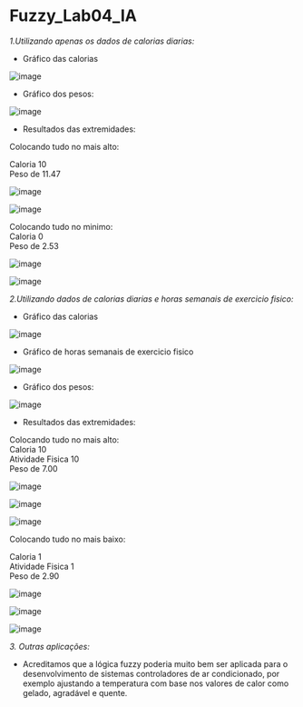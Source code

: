 # Fuzzy_Lab04_IA

*1.Utilizando apenas os dados de calorias diarias:*

- Gráfico das calorias
  
![image](https://github.com/user-attachments/assets/89bb396d-4c22-44ce-80cd-2fd7f93397c2)

- Gráfico dos pesos:
  
![image](https://github.com/user-attachments/assets/50b714bb-6ede-419f-8d09-59cbb9c5371d)

- Resultados das extremidades:
  
Colocando tudo no mais alto:

Caloria 10 
<br>
Peso de 11.47

![image](https://github.com/user-attachments/assets/9ff88661-8336-4427-bfc5-8b4126d0b0d5)

![image](https://github.com/user-attachments/assets/9ecd3e6c-99ec-4b92-a8fc-4deb90d21a6c)

Colocando tudo no minimo:
<br>
Caloria 0 
<br>
Peso de  2.53

![image](https://github.com/user-attachments/assets/f1a06bbe-a53c-4af8-aaba-d75135c192e0)


![image](https://github.com/user-attachments/assets/1d824eaf-6f11-454b-b138-dd40f413b44a)

*2.Utilizando dados de calorias diarias e horas semanais de exercicio fisico:*

- Gráfico das calorias
  
![image](https://github.com/user-attachments/assets/89bb396d-4c22-44ce-80cd-2fd7f93397c2)

- Gráfico de horas semanais de exercicio fisico

![image](https://github.com/user-attachments/assets/34da7f9a-5f2a-4f46-a0f9-f7d4db39d8a8)


- Gráfico dos pesos:
  
![image](https://github.com/user-attachments/assets/50b714bb-6ede-419f-8d09-59cbb9c5371d)

- Resultados das extremidades:
  
Colocando tudo no mais alto:
<br>
Caloria 10 
<br>
Atividade Fisica 10 
<br>
Peso de  7.00

![image](https://github.com/user-attachments/assets/f22133ba-db00-425b-957d-cbe7f283843b)

![image](https://github.com/user-attachments/assets/45f3faaf-e7de-44a7-99b1-e9c57c09d692)

![image](https://github.com/user-attachments/assets/9ddcb2dd-e29a-452d-a839-b08ca8283864)


Colocando tudo no mais baixo:

Caloria 1 
<br>
Atividade Fisica 1 
<br>
Peso de  2.90

![image](https://github.com/user-attachments/assets/18b798ca-e93f-424b-b116-b8c79d69d06e)

![image](https://github.com/user-attachments/assets/a2ee97b4-3ffc-48fd-8487-a10bdcf9d2fc)

![image](https://github.com/user-attachments/assets/0cd4e909-9366-4b29-bbee-3866d925572a)


*3. Outras aplicações:*
- Acreditamos que a lógica fuzzy poderia muito bem ser aplicada para o desenvolvimento de sistemas controladores de ar condicionado, por exemplo ajustando a temperatura com base nos valores de calor como gelado, agradável e quente.
